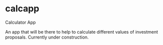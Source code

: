 # calcapp
Calculator App

An app that will be there to help to calculate different values of investment proposals. Currently under construction.

